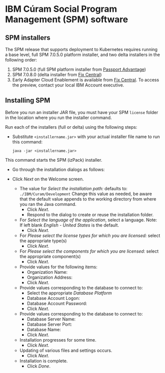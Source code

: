 # IBM Cúram Social Program Management (SPM) software

## SPM installers

The SPM release that supports deployment to Kubernetes requires running a base level, full SPM 7.0.5.0 platform installer, and two delta installers in the following order:

1. SPM 7.0.5.0 (full SPM platform installer from [Passport Advantage](https://www.ibm.com/software/passportadvantage/index.html))
1. SPM 7.0.8.0 (delta installer from [Fix Central](https://www-945.ibm.com/support/fixcentral/))
1. Early Adapter Cloud Enablement is available from [Fix Central](https://www-945.ibm.com/support/fixcentral/). To access the preview, contact your local IBM Account executive.

## Installing SPM

Before you run an installer JAR file, you must have your SPM `license` folder in the location where you run the installer command.

Run each of the installers (full or delta) using the following steps:

* Substitute `<installername.jar>` with your actual installer file name to run this command:

    ```shell
    java -jar <installername.jar>
    ```

This command starts the SPM (izPack) installer.

* Go through the installation dialogs as follows:

* Click _Next_ on the Welcome screen.
  * The value for _Select the installation path:_ defaults to: `./IBM/Curam/Development`
    Change this value as needed, be aware that the default value appends to the working directory from where you ran the Java command.
    * Click _Next_.
    * Respond to the dialog to create or reuse the installation folder.
  * For _Select the language of the application_, select a language. Note: If left blank _English - United States_ is the default.
    * Click _Next_.
  * For _Please select the license types for which you are licensed:_ select the appropriate type(s)
    * Click _Next_.
  * For _Please select the components for which you are licensed:_ select the appropriate component(s)
    * Click _Next_.
  * Provide values for the following items:
    * Organization Name:
    * Organization Address:
    * Click _Next_.
  * Provide values corresponding to the database to connect to:
    * Select the appropriate _Database Platform_
    * Database Account Logon:
    * Database Account Password:
    * Click _Next_.
  * Provide values corresponding to the database to connect to:
    * Database Server Name:
    * Database Server Port:
    * Database Name:
    * Click _Next_.
  * Installation progresses for some time.
    * Click _Next_.
  * Updating of various files and settings occurs.
    * Click _Next_.
  * Installation is complete.
    * Click _Done_.

